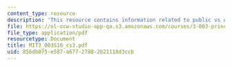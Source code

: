 ```yaml
---
content_type: resource
description: 'This resource contains information related to public vs domestic television. '
file: https://ol-ocw-studio-app-qa.s3.amazonaws.com/courses/3-003-principles-of-engineering-practice-spring-2010/856db075e587a67727882b21118d3ccb_MIT3_003S10_cs3.pdf
file_type: application/pdf
resourcetype: Document
title: MIT3_003S10_cs3.pdf
uid: 856db075-e587-a677-2788-2b21118d3ccb
---
```


